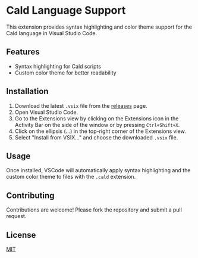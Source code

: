 # Cald Language Support

This extension provides syntax highlighting and color theme support for the Cald language in Visual Studio Code.

## Features

- Syntax highlighting for Cald scripts
- Custom color theme for better readability

## Installation

1. Download the latest `.vsix` file from the [releases](https://github.com/your-repo/releases) page.
2. Open Visual Studio Code.
3. Go to the Extensions view by clicking on the Extensions icon in the Activity Bar on the side of the window or by pressing `Ctrl+Shift+X`.
4. Click on the ellipsis (...) in the top-right corner of the Extensions view.
5. Select "Install from VSIX..." and choose the downloaded `.vsix` file.

## Usage

Once installed, VSCode will automatically apply syntax highlighting and the custom color theme to files with the `.cald` extension.

## Contributing

Contributions are welcome! Please fork the repository and submit a pull request.

## License

[MIT](LICENSE)
